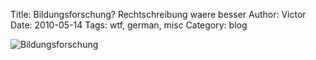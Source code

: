 Title: Bildungsforschung? Rechtschreibung waere besser
Author: Victor
Date: 2010-05-14
Tags: wtf, german, misc
Category: blog

![Bildungsforschung](http://dl.dornea.nu/img/2010/163/2zgrpe1.jpg)